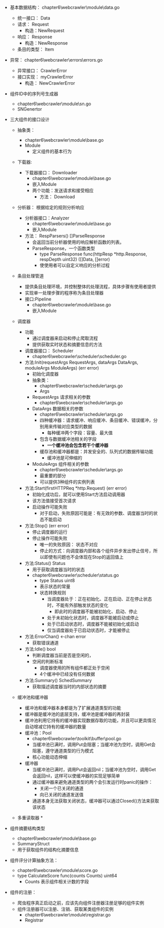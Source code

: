 * 基本数据结构： chapter6\webcrawler\module\data.go
	* 统一接口： Data
	* 请求： Request
		* 构造：NewRequest
	* 响应： Response
		* 构造：NewResponse
	* 条目的类型： Item
* 异常： chapter6\webcrawler\errors\errors.go
	* 异常接口： CrawlerError
	* 接口实现： myCrawlerError
		* 构造： NewCrawlerError
* 组件ID中的序列号生成器
	* chapter6\webcrawler\module\sn.go
	* SNGenertor
* 三大组件的接口设计
	* 抽象类： 
		* chapter6\webcrawler\module\base.go
		* Module
			* 定义组件的基本行为
	* 下载器: 
		* 下载器接口： Downloader
			* chapter6\webcrawler\module\base.go
			* 嵌入Module
			* 两个功能：发送请求和接受相应
				* 方法： Download
	* 分析器： 根据给定的规则分析响应
		* 分析器接口：Analyzer
			* chapter6\webcrawler\module\base.go
			* 嵌入Module
		* 方法： RespParsers() []ParseResponse
			* 会返回当前分析器使用的响应解析函数的列表。
			* ParseResponse，一个函数类型
				* type ParseResponse func(httpResp *http.Response, respDepth uint32) ([]Data, []error)
				* 使使用者可以自定义响应的分析过程
	* 条目处理管道
		* 提供条目处理环境，并控制整体的处理流程，具体步骤有使用者提供
		* 实现单一处理步骤的程序称为条目处理器
		* 接口:Pipeline
			* chapter6\webcrawler\module\base.go
			* 嵌入Module
	* 调度器
		* 功能
			* 通过调度器来启动和停止爬取流程
			* 提供获取实时状态和摘要信息的方法
		* 调度器接口： Scheduler
			* chapter6\webcrawler\scheduler\scheduler.go
		* 方法:Init(requestArgs RequestArgs, dataArgs DataArgs, moduleArgs ModuleArgs) (err error)
			* 初始化调度器
			* 抽象类：
				* chapter6\webcrawler\scheduler\args.go
				* Args
			* RequestArgs 请求相关的参数
				* chapter6\webcrawler\scheduler\args.go
			* DataArgs 数据相关的参数
				* chapter6\webcrawler\scheduler\args.go
				* 四种缓冲器：请求缓冲、响应缓冲、条目缓冲、错误缓冲，分别用来传输对应类型的数据
					* 每种缓冲两个字段：容量、最大值
				* 包含与数据缓冲池相关的字段
					* **一个缓冲池会包含若干个缓冲器**
				* 缓存池和缓冲器都是：并发安全的、队列式的数据传输功能
					* 缓冲池是可伸缩的
			* ModuleArgs 组件相关的参数
				* chapter6\webcrawler\scheduler\args.go
				* 最重要的部分
				* 可以提供3种组件的实例列表
		* 方法:Start(firstHTTPReq *http.Request) (err error)
			* 初始化成功后，就可以使用Start方法启动调用器
			* 该方法值接受首次请求
			* 启动操作可能失败
				* 对于启动，失败原因可能是：有无效的参数、调度器当时的状态不能启动
		* 方法:Stop() (err error)
			* 停止调度器的运行
			* 停止操作可能失败
				* 唯一的失败原因： 状态不对应
				* 停止的方式：向调度器内部和各个组件异步发出停止信号，所以即使有问题也不会体现在Stop的返回值上
		* 方法:Status() Status
			* 用于获取调度器当时的状态
			* chapter6\webcrawler\scheduler\status.go
				* type Status uint8
				* 表示状态的常量
				* 状态转换规则
					* 当调度器处于：正在初始化、正在启动、正在停止状态时，不能有外部触发状态的变化
						* 即此时的调度器不能被初始化、启动、停止
					* 处于未初始化状态时，调度器不能被启动或停止
					* 处于已启动状态时，调度器不能被初始化或启动
					* 仅当调度器处于已启动状态时，才能被停止
		* 方法:ErrorChan() <-chan error
			* 获取错误通道
		* 方法:Idle() bool
			* 判断调度器当前是否是空闲的，
			* 空闲的判断标准
				* 调度器使用的所有组件都正处于空闲
				* 4个缓冲中已经没有任何数据
		* 方法:Summary() SchedSummary
			* 获取描述调度器当时的内部状态的摘要
	
	* 缓冲池和缓冲器
		* 缓冲池和缓冲器本身都是为了扩展通道类型的功能
		* 缓冲器是缓冲池的底层支持，缓冲池是缓冲器的再封装
		* 缓冲池利用它持有的缓冲器实现数据存取的功能，并且可以更具情况自动增减它持有的缓冲器的数量
		* 缓冲池：Pool
			* chapter6\webcrawler\toolkit\buffer\pool.go
			* 当缓冲池已满时，调用Put会阻塞；当缓冲池为空时，调用Get会阻塞，遵守通道类型的行为模式
			* 核心功能动态伸缩
		* 缓冲器
			* 当缓冲池已满时，调用Put会返回nil；当缓冲池为空时，调用Get会返回nil，这样可以使缓冲器的实现足够简单
			* 通过缓冲器来避免通道类型的两个会引发运行时panic的操作：
				* 关闭一个已关闭的通道
				* 向已关闭的通道发送值
			* 通道本身无法获取关闭状态，缓冲器可以通过Closed()方法来获取该状态
	* 多重读取器
		*

* 组件摘要结构类型
	* chapter6\webcrawler\module\base.go
	* SummaryStruct
	* 用于获取组件的结构化摘要信息
* 组件评分计算抽象方法：
	* chapter6\webcrawler\module\score.go
	* type CalculateScore func(counts Counts) uint64
		* Counts 表示组件相关计数的字段
* 组件的注册：
	* 爬虫程序真正启动之前，应该先向组件注册器注册足够的组件实例
	* 组件注册器可以注册、注销、获取某类组件的实例
		* chapter6\webcrawler\module\registrar.go
		* Registrar

